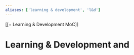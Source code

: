 ```yaml
---
aliases: ['learning & development', 'l&d']
---
```

[[+ Learning & Development MoC]]

# Learning & Development and 